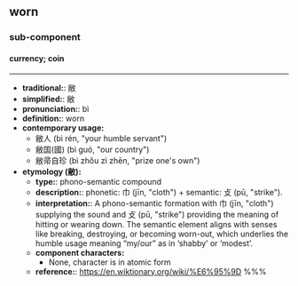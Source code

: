 ## worn
### sub-component
#### currency; coin
---
- **traditional:**: 敝
- **simplified:**: 敝
- **pronunciation:**: bì
- **definition:**: worn
- **contemporary usage:**
  - 敝人 (bì rén, "your humble servant")
  - 敝国(國) (bì guó, "our country")
  - 敝帚自珍 (bì zhǒu zì zhēn, "prize one's own")
- **etymology (敝):**
  - **type:**: phono-semantic compound
  - **description:**: phonetic: 巾 (jīn, "cloth") + semantic: 攴 (pū, "strike").
  - **interpretation:**: A phono-semantic formation with 巾 (jīn, "cloth") supplying the sound and 攴 (pū, "strike") providing the meaning of hitting or wearing down. The semantic element aligns with senses like breaking, destroying, or becoming worn-out, which underlies the humble usage meaning “my/our” as in ‘shabby’ or ‘modest’.
  - **component characters:**
    - None, character is in atomic form
  - **reference:**: https://en.wiktionary.org/wiki/%E6%95%9D
%%%
